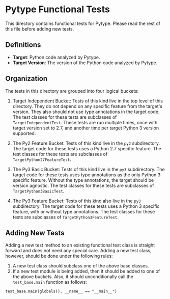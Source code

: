 # Pytype Functional Tests

This directory contains functional tests for Pytype. Please read the rest of
this file before adding new tests.

## Definitions

* **Target**: Python code analyzed by Pytype.
* **Target Version**: The version of the Python code analyzed by Pytype.

## Organization

The tests in this directory are grouped into four logical buckets:

1. Target Independent Bucket: Tests of this kind live in the top level of this
directory. They do not depend on any specific feature from the target's version.
They also should not use type annotations in the target code. The test classes
for these tests are subclasses of `TargetIndependentTest`. These tests are
run multiple times, once with target version set to 2.7, and another time per
target Python 3 version supported.

2. The Py2 Feature Bucket: Tests of this kind live in the `py2`
subdirectory. The target code for these tests uses a Python 2.7 specific
feature. The test classes for these tests are subclasses of
`TargetPython27FeatureTest`.

3. The Py3 Basic Bucket: Tests of this kind live in the `py3` subdirectory.
The target code for these tests uses type annotations as the only Python 3
specific feature. Without the type annotations, the target should be version
agnostic. The test classes for these tests are subclasses of
`TargetPython3BasicTest`.

4. The Py3 Feature Bucket: Tests of this kind also live in the `py3`
subdirectory. The target code for these tests uses a Python 3 specific feature,
with or without type annotations. The test classes for these tests are
subclasses of `TargetPython3FeatureTest`.

## Adding New Tests

Adding a new test method to an existing functional test class is straight
forward and does not need any special care. Adding a new test class, however,
should be done under the following rules:

1. A new test class should subclass one of the above base classes.
2. If a new test module is being added, then it should be added to one of the
above buckets. Also, it should unconditionally call the `test_base.main`
function as follows:
```
test_base.main(globals(), __name__ == "__main__")
```
